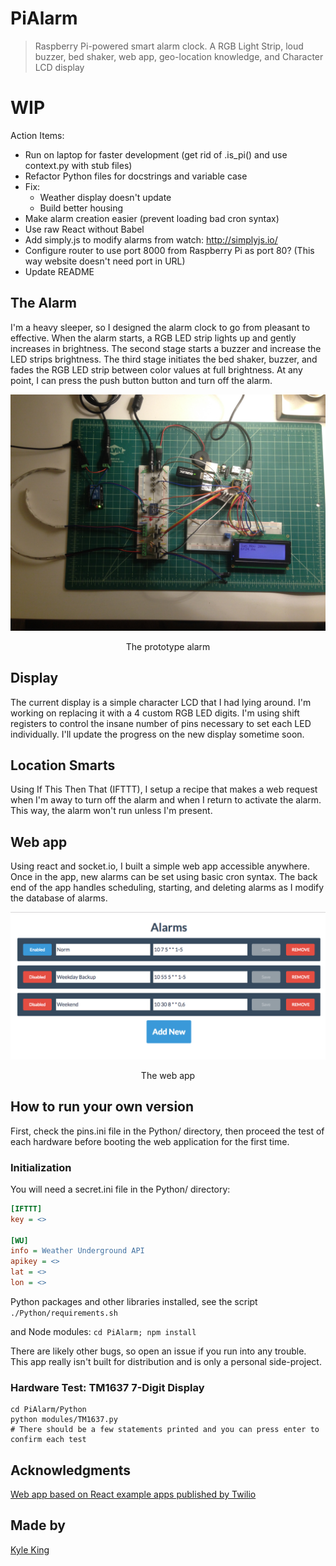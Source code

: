 # PiAlarm
> Raspberry Pi-powered smart alarm clock. A RGB Light Strip, loud buzzer, bed shaker, web app, geo-location knowledge, and Character LCD display

# WIP

Action Items:

- Run on laptop for faster development (get rid of .is_pi() and use context.py with stub files)
- Refactor Python files for docstrings and variable case
- Fix:
    + Weather display doesn't update
    + Build better housing
- Make alarm creation easier (prevent loading bad cron syntax)
- Use raw React without Babel
- Add simply.js to modify alarms from watch: http://simplyjs.io/
- Configure router to use port 8000 from Raspberry Pi as port 80? (This way website doesn't need port in URL)
- Update README

## The Alarm

I'm a heavy sleeper, so I designed the alarm clock to go from pleasant to effective. When the alarm starts, a RGB LED strip lights up and gently increases in brightness. The second stage starts a buzzer and increase the LED strips brightness. The third stage initiates the bed shaker, buzzer, and fades the RGB LED strip between color values at full brightness. At any point, I can press the push button button and turn off the alarm.

<p align="center">
  <img width="550" height=auto src="./README/cover.jpg" alt="above view">
</p>
<p align="center">The prototype alarm</p>

## Display

The current display is a simple character LCD that I had lying around. I'm working on replacing it with a 4 custom RGB LED digits. I'm using shift registers to control the insane number of pins necessary to set each LED individually. I'll update the progress on the new display sometime soon.

## Location Smarts

Using If This Then That (IFTTT), I setup a recipe that makes a web request when I'm away to turn off the alarm and when I return to activate the alarm. This way, the alarm won't run unless I'm present.

## Web app

Using react and socket.io, I built a simple web app accessible anywhere. Once in the app, new alarms can be set using basic cron syntax. The back end of the app handles scheduling, starting, and deleting alarms as I modify the database of alarms.

<p align="center">
  <img width="550" height=auto src="./README/webapp.png" alt="web app">
</p>
<p align="center">The web app</p>

## How to run your own version

First, check the pins.ini file in the Python/ directory, then proceed the test of each hardware before booting the web application for the first time.

### Initialization

You will need a secret.ini file in the Python/ directory:

```ini
[IFTTT]
key = <>

[WU]
info = Weather Underground API
apikey = <>
lat = <>
lon = <>
```

Python packages and other libraries installed, see the script `./Python/requirements.sh`

and Node modules: `cd PiAlarm; npm install`

There are likely other bugs, so open an issue if you run into any trouble. This app really isn't built for distribution and is only a personal side-project.

### Hardware Test: TM1637 7-Digit Display

```
cd PiAlarm/Python
python modules/TM1637.py
# There should be a few statements printed and you can press enter to confirm each test
```

## Acknowledgments

[Web app based on React example apps published by Twilio](https://www.twilio.com/blog/2015/08/setting-up-react-for-es6-with-webpack-and-babel-2.html)

## Made by

[Kyle King](http://kyleking.me)
